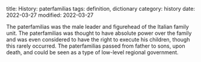 title: History: paterfamilias
tags: definition, dictionary
category: history
date: 2022-03-27
modified: 2022-03-27


The paterfamilias was the
male leader and figurehead of the Italian family unit. The
paterfamilias was thought to have absolute power over the family
and was even considered to have the right to execute his children,
though this rarely occurred. The paterfamilias passed from
father to sons, upon death, and could be seen as a type of low-level
regional government.




